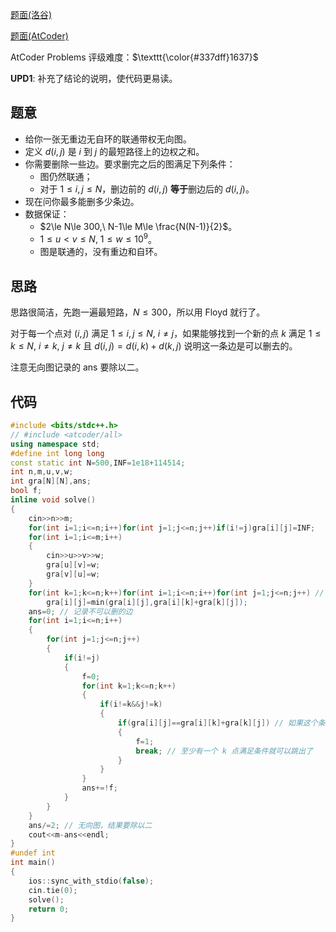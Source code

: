 [题面(洛谷)](https://www.luogu.com.cn/problem/AT_abc243_e)

[题面(AtCoder)](https://atcoder.jp/contests/abc243/tasks/abc243_e)

AtCoder Problems 评级难度：$\texttt{\color{#337dff}1637}$

**UPD1**: 补充了结论的说明，使代码更易读。

## 题意

- 给你一张无重边无自环的联通带权无向图。
- 定义 $d(i,j)$ 是 $i$ 到 $j$ 的最短路径上的边权之和。
- 你需要删除一些边。要求删完之后的图满足下列条件：
  - 图仍然联通；
  - 对于 $1\le i,j\le N$，删边前的 $d(i,j)$ **等于**删边后的 $d(i,j)$。
- 现在问你最多能删多少条边。
- 数据保证：
  - $2\le N\le 300,\ N-1\le M\le \frac{N(N-1)}{2}$。
  - $1\le u< v\le N,\ 1\le w\le 10^9$。
  - 图是联通的，没有重边和自环。

## 思路

思路很简洁，先跑一遍最短路，$N\le 300$，所以用 Floyd 就行了。

对于每一个点对 $(i,j)$ 满足 $1\le i,j\le N,\ i\not = j$，如果能够找到一个新的点 $k$ 满足 $1\le k\le N,\ i\not = k,\ j\not =k$ 且 $d(i,j)=d(i,k)+d(k,j)$ 说明这一条边是可以删去的。

注意无向图记录的 $\mathrm{ans}$ 要除以二。

## 代码

``` cpp
#include <bits/stdc++.h>
// #include <atcoder/all>
using namespace std;
#define int long long
const static int N=500,INF=1e18+114514;
int n,m,u,v,w;
int gra[N][N],ans;
bool f;
inline void solve()
{
    cin>>n>>m;
    for(int i=1;i<=n;i++)for(int j=1;j<=n;j++)if(i!=j)gra[i][j]=INF;
    for(int i=1;i<=m;i++)
    {
        cin>>u>>v>>w;
        gra[u][v]=w;
        gra[v][u]=w;
    }
    for(int k=1;k<=n;k++)for(int i=1;i<=n;i++)for(int j=1;j<=n;j++) // Floyd
        gra[i][j]=min(gra[i][j],gra[i][k]+gra[k][j]);
    ans=0; // 记录不可以删的边
    for(int i=1;i<=n;i++)
    {
        for(int j=1;j<=n;j++)
        {
            if(i!=j)
            {
                f=0;
                for(int k=1;k<=n;k++)
                {
                    if(i!=k&&j!=k)
                    {
                        if(gra[i][j]==gra[i][k]+gra[k][j]) // 如果这个条件成立说明这条边可以删除
                        {
                            f=1;
                            break; // 至少有一个 k 点满足条件就可以跳出了
                        }
                    }
                }
                ans+=!f;
            }
        }
    }
    ans/=2; // 无向图，结果要除以二
    cout<<m-ans<<endl;
}
#undef int
int main()
{
    ios::sync_with_stdio(false);
    cin.tie(0);
    solve();
    return 0;
}
```